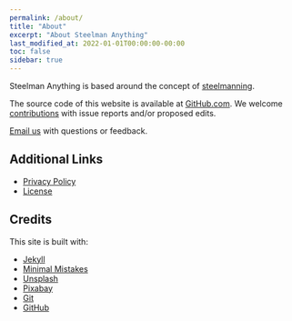 ```yaml
---
permalink: /about/
title: "About"
excerpt: "About Steelman Anything"
last_modified_at: 2022-01-01T00:00:00-00:00
toc: false
sidebar: true
---
```


Steelman Anything is based around the concept of [steelmanning](/topics/introduction).

The source code of this website is available at [GitHub.com](https://github.com/steelmananything/steelmananything). We welcome [contributions](https://github.com/steelmananything/steelmananything/blob/main/CONTRIBUTING.md#how-to-contribute) with issue reports and/or proposed edits.

[Email us](mailto:lucius@steelmananything.com) with questions or feedback.

## Additional Links

* [Privacy Policy](/privacy/)
* [License](/license/)

## Credits

This site is built with:

* [Jekyll](https://jekyllrb.com)
* [Minimal Mistakes](https://mademistakes.com/work/minimal-mistakes-jekyll-theme/)
* [Unsplash](https://unsplash.com/)
* [Pixabay](https://pixabay.com/)
* [Git](http://git-scm.com/)
* [GitHub](https://github.com/)
